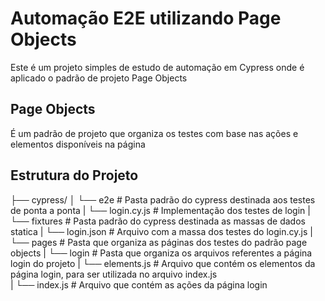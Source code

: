 # Automação E2E utilizando Page Objects
Este é um projeto simples de estudo de automação em Cypress onde é aplicado o padrão de projeto Page Objects

## Page Objects 
É um padrão de projeto que organiza os testes com base nas ações e elementos disponíveis na página 

## Estrutura do Projeto 

├── cypress/
│   └── e2e                                          # Pasta padrão do cypress destinada aos testes de ponta a ponta
|        └── login.cy.js                               # Implementação dos testes de login 
|   └── fixtures                                     # Pasta padrão do cypress destinada as massas de dados statica 
|        └── login.json                                # Arquivo com a massa dos testes do login.cy.js 
|   └── pages                                        # Pasta que organiza as páginas dos testes do padrão page objects
|        └── login                                    # Pasta que organiza os arquivos referentes a página login do projeto 
|            └── elements.js                           # Arquivo que contém os elementos da página login, para ser utilizada no arquivo index.js  
|            └── index.js                              # Arquivo que contém as ações da página login

